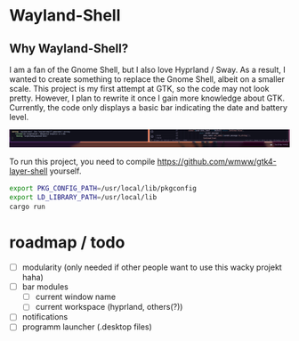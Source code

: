 # Wayland-Shell

## Why Wayland-Shell?

I am a fan of the Gnome Shell, but I also love Hyprland / Sway. As a result, I wanted to create something to replace the Gnome Shell, albeit on a smaller scale. This project is my first attempt at GTK, so the code may not look pretty. However, I plan to rewrite it once I gain more knowledge about GTK. Currently, the code only displays a basic bar indicating the date and battery level.

![current example](example.png)

To run this project, you need to compile https://github.com/wmww/gtk4-layer-shell yourself.

```bash
export PKG_CONFIG_PATH=/usr/local/lib/pkgconfig
export LD_LIBRARY_PATH=/usr/local/lib
cargo run 
```


# roadmap / todo

- [ ] modularity (only needed if other people want to use this wacky projekt haha)
- [ ] bar modules
    - [ ] current window name
    - [ ] current workspace (hyprland, others(?))
- [ ] notifications
- [ ] programm launcher (.desktop files) 